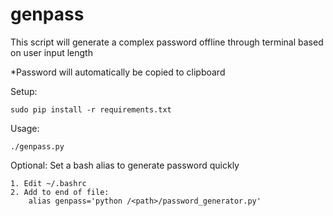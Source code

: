 # genpass

This script will generate a complex password offline through terminal based on user input length

*Password will automatically be copied to clipboard

Setup:

    sudo pip install -r requirements.txt

Usage:

    ./genpass.py


Optional:
Set a bash alias to generate password quickly

    1. Edit ~/.bashrc
    2. Add to end of file:
        alias genpass='python /<path>/password_generator.py'
